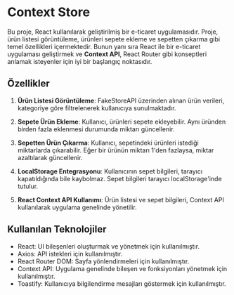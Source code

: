 # Context Store

Bu proje, React kullanılarak geliştirilmiş bir e-ticaret uygulamasıdır. Proje, ürün listesi görüntüleme, ürünleri sepete ekleme ve sepetten çıkarma gibi temel özellikleri içermektedir. Bunun yanı sıra React ile bir e-ticaret uygulaması geliştirmek ve **Context API**, React Router gibi konseptleri anlamak isteyenler için iyi bir başlangıç noktasıdır.

## Özellikler

1. **Ürün Listesi Görüntüleme**: FakeStoreAPI üzerinden alınan ürün verileri, kategoriye göre filtrelenerek kullanıcıya sunulmaktadır.

2. **Sepete Ürün Ekleme**: Kullanıcı, ürünleri sepete ekleyebilir. Aynı üründen birden fazla eklenmesi durumunda miktarı güncellenir.

3. **Sepetten Ürün Çıkarma**: Kullanıcı, sepetindeki ürünleri istediği miktarlarda çıkarabilir. Eğer bir ürünün miktarı 1'den fazlaysa, miktar azaltılarak güncellenir.

4. **LocalStorage Entegrasyonu**: Kullanıcının sepet bilgileri, tarayıcı kapatıldığında bile kaybolmaz. Sepet bilgileri tarayıcı localStorage'inde tutulur.

5. **React Context API Kullanımı**: Ürün listesi ve sepet bilgileri, Context API kullanılarak uygulama genelinde yönetilir.

## Kullanılan Teknolojiler

- React: UI bileşenleri oluşturmak ve yönetmek için kullanılmıştır.
- Axios: API istekleri için kullanılmıştır.
- React Router DOM: Sayfa yönlendirmeleri için kullanılmıştır.
- Context API: Uygulama genelinde bileşen ve fonksiyonları yönetmek için kullanılmıştır.
- Toastify: Kullanıcıya bilgilendirme mesajları göstermek için kullanılmıştır.

